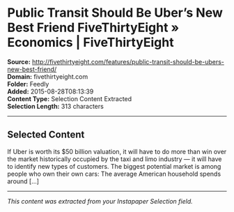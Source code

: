 # Public Transit Should Be Uber’s New Best Friend FiveThirtyEight » Economics | FiveThirtyEight

**Source:** http://fivethirtyeight.com/features/public-transit-should-be-ubers-new-best-friend/  
**Domain:** fivethirtyeight.com  
**Folder:** Feedly  
**Added:** 2015-08-28T08:13:39  
**Content Type:** Selection Content Extracted  
**Selection Length:** 313 characters  


---

## Selected Content

If Uber is worth its $50 billion valuation, it will have to do more than win over the market historically occupied by the taxi and limo industry — it will have to identify new types of customers. The biggest potential market is among people who own their own cars: The average American household spends around […]

---

*This content was extracted from your Instapaper Selection field.*